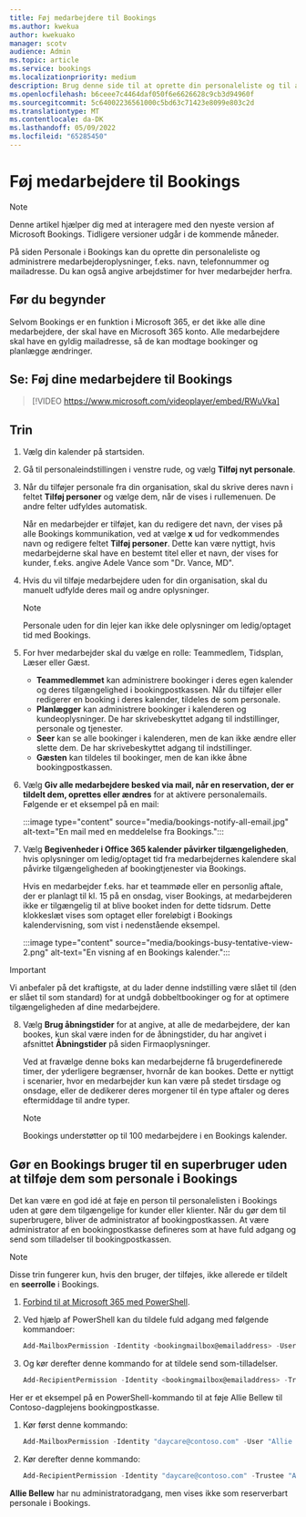 ```yaml
---
title: Føj medarbejdere til Bookings
ms.author: kwekua
author: kwekuako
manager: scotv
audience: Admin
ms.topic: article
ms.service: bookings
ms.localizationpriority: medium
description: Brug denne side til at oprette din personaleliste og til at administrere medarbejderoplysninger, f.eks. navn, telefonnummer og mailadresse.
ms.openlocfilehash: b6ceee7c4464daf050f6e6626628c9cb3d94960f
ms.sourcegitcommit: 5c64002236561000c5bd63c71423e8099e803c2d
ms.translationtype: MT
ms.contentlocale: da-DK
ms.lasthandoff: 05/09/2022
ms.locfileid: "65285450"
---
```

# <a name="add-staff-to-bookings"></a>Føj medarbejdere til Bookings

> [!NOTE]
> Denne artikel hjælper dig med at interagere med den nyeste version af Microsoft Bookings. Tidligere versioner udgår i de kommende måneder.

På siden Personale i Bookings kan du oprette din personaleliste og administrere medarbejderoplysninger, f.eks. navn, telefonnummer og mailadresse. Du kan også angive arbejdstimer for hver medarbejder herfra.

## <a name="before-you-begin"></a>Før du begynder

Selvom Bookings er en funktion i Microsoft 365, er det ikke alle dine medarbejdere, der skal have en Microsoft 365 konto. Alle medarbejdere skal have en gyldig mailadresse, så de kan modtage bookinger og planlægge ændringer.

## <a name="watch-add-your-staff-to-bookings"></a>Se: Føj dine medarbejdere til Bookings

> [!VIDEO https://www.microsoft.com/videoplayer/embed/RWuVka]

## <a name="steps"></a>Trin

1. Vælg din kalender på startsiden. 

2. Gå til personaleindstillingen i venstre rude, og vælg **Tilføj nyt personale**.

3. Når du tilføjer personale fra din organisation, skal du skrive deres navn i feltet **Tilføj personer** og vælge dem, når de vises i rullemenuen. De andre felter udfyldes automatisk.

    Når en medarbejder er tilføjet, kan du redigere det navn, der vises på alle Bookings kommunikation, ved at vælge **x** ud for vedkommendes navn og redigere feltet **Tilføj personer**. Dette kan være nyttigt, hvis medarbejderne skal have en bestemt titel eller et navn, der vises for kunder, f.eks. angive Adele Vance som "Dr. Vance, MD".

4. Hvis du vil tilføje medarbejdere uden for din organisation, skal du manuelt udfylde deres mail og andre oplysninger.

    > [!NOTE]
    > Personale uden for din lejer kan ikke dele oplysninger om ledig/optaget tid med Bookings.

5. For hver medarbejder skal du vælge en rolle: Teammedlem, Tidsplan, Læser eller Gæst.
    - **Teammedlemmet** kan administrere bookinger i deres egen kalender og deres tilgængelighed i bookingpostkassen. Når du tilføjer eller redigerer en booking i deres kalender, tildeles de som personale.
    - **Planlægger** kan administrere bookinger i kalenderen og kundeoplysninger. De har skrivebeskyttet adgang til indstillinger, personale og tjenester.
    - **Seer** kan se alle bookinger i kalenderen, men de kan ikke ændre eller slette dem. De har skrivebeskyttet adgang til indstillinger.
    - **Gæsten** kan tildeles til bookinger, men de kan ikke åbne bookingpostkassen.

6. Vælg **Giv alle medarbejdere besked via mail, når en reservation, der er tildelt dem, oprettes eller ændres** for at aktivere personalemails. Følgende er et eksempel på en mail:

    :::image type="content" source="media/bookings-notify-all-email.jpg" alt-text="En mail med en meddelelse fra Bookings.":::

7. Vælg **Begivenheder i Office 365 kalender påvirker tilgængeligheden**, hvis oplysninger om ledig/optaget tid fra medarbejdernes kalendere skal påvirke tilgængeligheden af bookingtjenester via Bookings.

    Hvis en medarbejder f.eks. har et teammøde eller en personlig aftale, der er planlagt til kl. 15 på en onsdag, viser Bookings, at medarbejderen ikke er tilgængelig til at blive booket inden for dette tidsrum. Dette klokkeslæt vises som optaget eller foreløbigt i Bookings kalendervisning, som vist i nedenstående eksempel.

    :::image type="content" source="media/bookings-busy-tentative-view-2.png" alt-text="En visning af en Bookings kalender.":::

> [!IMPORTANT]
> Vi anbefaler på det kraftigste, at du lader denne indstilling være slået til (den er slået til som standard) for at undgå dobbeltbookinger og for at optimere tilgængeligheden af dine medarbejdere.

8. Vælg **Brug åbningstider** for at angive, at alle de medarbejdere, der kan bookes, kun skal være inden for de åbningstider, du har angivet i afsnittet **Åbningstider** på siden Firmaoplysninger.

    Ved at fravælge denne boks kan medarbejderne få brugerdefinerede timer, der yderligere begrænser, hvornår de kan bookes. Dette er nyttigt i scenarier, hvor en medarbejder kun kan være på stedet tirsdage og onsdage, eller de dedikerer deres morgener til én type aftaler og deres eftermiddage til andre typer.

    > [!NOTE]
    > Bookings understøtter op til 100 medarbejdere i en Bookings kalender.

## <a name="make-a-bookings-user-a-super-user-without-adding-them-as-staff-in-bookings"></a>Gør en Bookings bruger til en superbruger uden at tilføje dem som personale i Bookings

Det kan være en god idé at føje en person til personalelisten i Bookings uden at gøre dem tilgængelige for kunder eller klienter. Når du gør dem til superbrugere, bliver de administrator af bookingpostkassen. At være administrator af en bookingpostkasse defineres som at have fuld adgang og send som tilladelser til bookingpostkassen.

> [!NOTE]
> Disse trin fungerer kun, hvis den bruger, der tilføjes, ikke allerede er tildelt en **seerrolle** i Bookings.

1. [Forbind til at Microsoft 365 med PowerShell](/office365/enterprise/powershell/connect-to-office-365-powershell#connect-with-the-microsoft-azure-active-directory-module-for-windows-powershell).

2. Ved hjælp af PowerShell kan du tildele fuld adgang med følgende kommandoer:

    ```powershell
    Add-MailboxPermission -Identity <bookingmailbox@emailaddress> -User <adminusers@emailaddress> -AccessRights FullAccess -Deny:$false
    ```

3. Og kør derefter denne kommando for at tildele send som-tilladelser.

    ```powershell
    Add-RecipientPermission -Identity <bookingmailbox@emailaddress> -Trustee <adminusers@emailaddress> -AccessRights SendAs -Confirm:$false
    ```

Her er et eksempel på en PowerShell-kommando til at føje Allie Bellew til Contoso-dagplejens bookingpostkasse.

1. Kør først denne kommando:

    ```powershell
    Add-MailboxPermission -Identity "daycare@contoso.com" -User "Allie Bellew" -AccessRights FullAccess -InheritanceType All
    ```

2. Kør derefter denne kommando:

    ```powershell
    Add-RecipientPermission -Identity "daycare@contoso.com" -Trustee "Allie Bellew" -AccessRights SendAs -Confirm:$false
    ```

**Allie Bellew** har nu administratoradgang, men vises ikke som reserverbart personale i Bookings.
